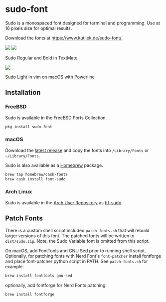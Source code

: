 # sudo-font

Sudo is a monospaced font designed for terminal and programming. Use at 16 pixels size for optimal results.

Download the fonts at <https://www.kutilek.de/sudo-font/.>

<img src="https://raw.github.com/jenskutilek/sudo-font/master/images/sudo.png">

<img src="https://raw.github.com/jenskutilek/sudo-font/master/images/sudo-textmate-py.png">

Sudo Regular and Bold in TextMate

<img src="https://raw.github.com/jenskutilek/sudo-font/master/images/sudo-light-powerline.png">

Sudo Light in vim on macOS with [Powerline](https://github.com/powerline/powerline)

## Installation

### FreeBSD

Sudo is available in the FreeBSD Ports Collection.

```sh
pkg install sudo-font
```

### macOS

Download the [latest release](https://www.kutilek.de/download/sudo.zip) and copy the fonts into `/Library/Fonts` or `~/Library/Fonts`.

Sudo is also available as a [Homebrew](https://brew.sh/) package.

```sh
brew tap homebrew/cask-fonts
brew cask install font-sudo
```

### Arch Linux

Sudo is available in the [Arch User Repository](https://wiki.archlinux.org/index.php/Arch_User_Repository) as [ttf-sudo](https://aur.archlinux.org/packages/ttf-sudo).

## Patch Fonts

There is a custom shell script included `patch-fonts.sh` that will rebuild larger versions of this font. The patched fonts will be written to `dist/sudo.zip`. Note, the Sudo Variable font is omitted from this script.

On macOS, add FontTools and GNU Sed prior to running shell script. Optionally, for patching fonts with Nerd Font's `font-patcher` install fontforge and place font-patcher python script in PATH. See `patch-fonts.sh` for example.

```sh
brew install fonttools gnu-sed
```

optionally, add fontforge for Nerd Fonts patching.

```sh
brew install fontforge
```
